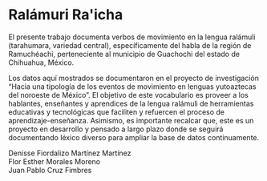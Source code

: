 # Ralámuri Ra'icha
El presente trabajo documenta verbos de movimiento en la lengua ralámuli (tarahumara, variedad central), específicamente del habla de la región de Ramuchéachi, perteneciente al municipio de Guachochi del estado de Chihuahua, México.
 
Los datos aquí mostrados se documentaron en el proyecto de investigación “Hacia una tipología de los eventos de movimiento en lenguas yutoaztecas del noroeste de México”. El objetivo de este vocabulario es proveer a los hablantes, enseñantes y aprendices de la lengua ralámuli de herramientas educativas y tecnológicas que faciliten y refuercen el proceso de aprendizaje-enseñanza. Asimismo, es importante recalcar que, este es un proyecto en desarrollo y pensado a largo plazo donde se seguirá documentando léxico diverso para ampliar la base de datos continuamente.
 
Denisse Fiordalizo Martínez Martínez  
Flor Esther Morales Moreno  
Juan Pablo Cruz Fimbres
